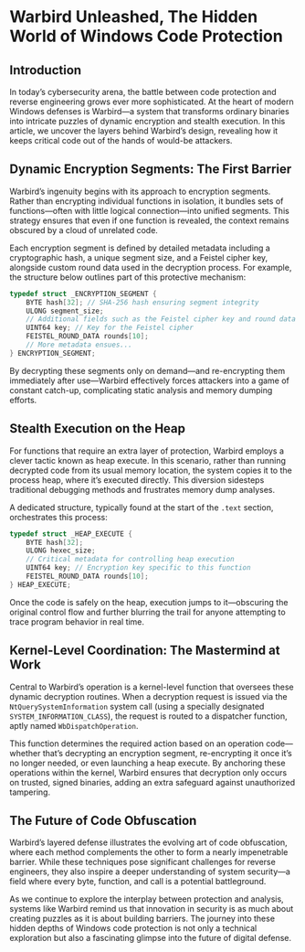 # Warbird Unleashed, The Hidden World of Windows Code Protection

## Introduction

In today’s cybersecurity arena, the battle between code protection and reverse engineering grows ever more sophisticated. At the heart of modern Windows defenses is Warbird—a system that transforms ordinary binaries into intricate puzzles of dynamic encryption and stealth execution. In this article, we uncover the layers behind Warbird’s design, revealing how it keeps critical code out of the hands of would-be attackers.

## Dynamic Encryption Segments: The First Barrier

Warbird’s ingenuity begins with its approach to encryption segments. Rather than encrypting individual functions in isolation, it bundles sets of functions—often with little logical connection—into unified segments. This strategy ensures that even if one function is revealed, the context remains obscured by a cloud of unrelated code.

Each encryption segment is defined by detailed metadata including a cryptographic hash, a unique segment size, and a Feistel cipher key, alongside custom round data used in the decryption process. For example, the structure below outlines part of this protective mechanism:

```c
typedef struct _ENCRYPTION_SEGMENT {
    BYTE hash[32]; // SHA-256 hash ensuring segment integrity
    ULONG segment_size;
    // Additional fields such as the Feistel cipher key and round data follow
    UINT64 key; // Key for the Feistel cipher
    FEISTEL_ROUND_DATA rounds[10];
    // More metadata ensues...
} ENCRYPTION_SEGMENT;
```

By decrypting these segments only on demand—and re-encrypting them immediately after use—Warbird effectively forces attackers into a game of constant catch-up, complicating static analysis and memory dumping efforts.

## Stealth Execution on the Heap

For functions that require an extra layer of protection, Warbird employs a clever tactic known as heap execute. In this scenario, rather than running decrypted code from its usual memory location, the system copies it to the process heap, where it’s executed directly. This diversion sidesteps traditional debugging methods and frustrates memory dump analyses.

A dedicated structure, typically found at the start of the `.text` section, orchestrates this process:

```c
typedef struct _HEAP_EXECUTE {
    BYTE hash[32];
    ULONG hexec_size;
    // Critical metadata for controlling heap execution
    UINT64 key; // Encryption key specific to this function
    FEISTEL_ROUND_DATA rounds[10];
} HEAP_EXECUTE;
```

Once the code is safely on the heap, execution jumps to it—obscuring the original control flow and further blurring the trail for anyone attempting to trace program behavior in real time.

## Kernel-Level Coordination: The Mastermind at Work

Central to Warbird’s operation is a kernel-level function that oversees these dynamic decryption routines. When a decryption request is issued via the `NtQuerySystemInformation` system call (using a specially designated `SYSTEM_INFORMATION_CLASS`), the request is routed to a dispatcher function, aptly named `WbDispatchOperation`.

This function determines the required action based on an operation code—whether that’s decrypting an encryption segment, re-encrypting it once it’s no longer needed, or even launching a heap execute. By anchoring these operations within the kernel, Warbird ensures that decryption only occurs on trusted, signed binaries, adding an extra safeguard against unauthorized tampering.

## The Future of Code Obfuscation

Warbird’s layered defense illustrates the evolving art of code obfuscation, where each method complements the other to form a nearly impenetrable barrier. While these techniques pose significant challenges for reverse engineers, they also inspire a deeper understanding of system security—a field where every byte, function, and call is a potential battleground.

As we continue to explore the interplay between protection and analysis, systems like Warbird remind us that innovation in security is as much about creating puzzles as it is about building barriers. The journey into these hidden depths of Windows code protection is not only a technical exploration but also a fascinating glimpse into the future of digital defense.

